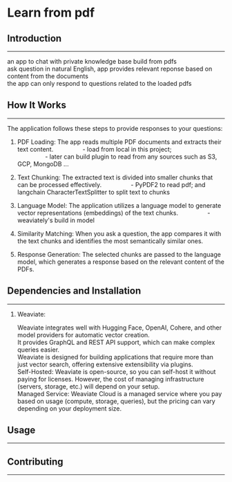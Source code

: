 # Learn from pdf



## Introduction
------------
an app to chat with private knowledge base build from pdfs <br>
ask question in natural English, app provides relevant reponse based on content from the documents <br>
the app can only respond to questions related to the loaded pdfs


## How It Works
------------

The application follows these steps to provide responses to your questions:

1. PDF Loading: The app reads multiple PDF documents and extracts their text content.
   &emsp;&emsp; &emsp;&emsp; - load from local in this project;  <br>
   &emsp;&emsp; &emsp;&emsp; - later can build plugin to read from any sources such as S3, GCP, MongoDB ... <br>

2. Text Chunking: The extracted text is divided into smaller chunks that can be processed effectively.
   &emsp;&emsp; &emsp;&emsp; - PyPDF2 to read pdf; and langchain CharacterTextSplitter to split text to chunks <br>

3. Language Model: The application utilizes a language model to generate vector representations (embeddings) of the text chunks.
   &emsp;&emsp; &emsp;&emsp; - weaviately's build in model  <br>

4. Similarity Matching: When you ask a question, the app compares it with the text chunks and identifies the most semantically similar ones.

5. Response Generation: The selected chunks are passed to the language model, which generates a response based on the relevant content of the PDFs.


## Dependencies and Installation
----------------------------

1. Weaviate: <br>

   Weaviate integrates well with Hugging Face, OpenAI, Cohere, and other model providers for automatic vector creation. <br>
   It provides GraphQL and REST API support, which can make complex queries easier. <br>
   Weaviate is designed for building applications that require more than just vector search, offering extensive extensibility via plugins. <br>
   Self-Hosted: Weaviate is open-source, so you can self-host it without paying for licenses. However, the cost of managing infrastructure (servers, storage, etc.) will depend on your setup. <br>
   Managed Service: Weaviate Cloud is a managed service where you pay based on usage (compute, storage, queries), but the pricing can vary depending on your deployment size. <br>

## Usage
-----


## Contributing
------------


